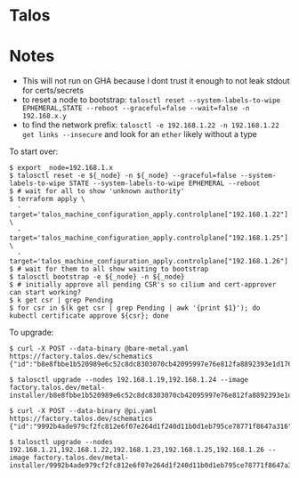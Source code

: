 Talos
=====

Notes
=====

* This will not run on GHA because I dont trust it enough to not leak stdout for certs/secrets
* to reset a node to bootstrap: `talosctl reset --system-labels-to-wipe EPHEMERAL,STATE --reboot --graceful=false --wait=false -n 192.168.x.y`
* to find the network prefix: `talosctl -e 192.168.1.22 -n 192.168.1.22 get links --insecure` and look for an `ether` likely without a type

To start over:
```
$ export _node=192.168.1.x
$ talosctl reset -e ${_node} -n ${_node} --graceful=false --system-labels-to-wipe STATE --system-labels-to-wipe EPHEMERAL --reboot
$ # wait for all to show 'unknown authority'
$ terraform apply \
  -target='talos_machine_configuration_apply.controlplane["192.168.1.22"]' \
  -target='talos_machine_configuration_apply.controlplane["192.168.1.25"]' \
  -target='talos_machine_configuration_apply.controlplane["192.168.1.26"]'
$ # wait for them to all show waiting to bootstrap
$ talosctl bootstrap -e ${_node} -n ${_node}
$ # initially approve all pending CSR's so cilium and cert-approver can start working?
$ k get csr | grep Pending
$ for csr in $(k get csr | grep Pending | awk '{print $1}'); do kubectl certificate approve ${csr}; done
```

To upgrade:

```
$ curl -X POST --data-binary @bare-metal.yaml https://factory.talos.dev/schematics
{"id":"b8e8fbbe1b520989e6c52c8dc8303070cb42095997e76e812fa8892393e1d176"}

$ talosctl upgrade --nodes 192.168.1.19,192.168.1.24 --image factory.talos.dev/metal-installer/b8e8fbbe1b520989e6c52c8dc8303070cb42095997e76e812fa8892393e1d176:v1.10.6

$ curl -X POST --data-binary @pi.yaml https://factory.talos.dev/schematics
{"id":"9992b4ade979cf2fc812e6f07e264d1f240d11b0d1eb795ce78771f8647a316"}

$ talosctl upgrade --nodes 192.168.1.21,192.168.1.22,192.168.1.23,192.168.1.25,192.168.1.26 --image factory.talos.dev/metal-installer/9992b4ade979cf2fc812e6f07e264d1f240d11b0d1eb795ce78771f8647a316:v1.10.6
```
